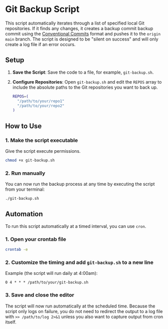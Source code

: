 # Git Backup Script

This script automatically iterates through a list of specified local Git repositories. If it finds any changes, it creates a backup commit backup commit using the [Conventional Commits](https://www.conventionalcommits.org/en/v1.0.0/) format and pushes it to the `origin main` branch. The script is designed to be "silent on success" and will only create a log file if an error occurs.

## Setup

1.  **Save the Script**: Save the code to a file, for example, `git-backup.sh`.

2.  **Configure Repositories**: Open `git-backup.sh` and edit the `REPOS` array to include the absolute paths to the Git repositories you want to back up.

    ```bash
    REPOS=(
      "/path/to/your/repo1"
      "/path/to/your/repo2"
    )
    ```

## How to Use

### 1. Make the script executable

Give the script execute permissions.

```sh
chmod +x git-backup.sh
```

### 2. Run manually

You can now run the backup process at any time by executing the script from your terminal:

```sh
./git-backup.sh
```

## Automation

To run this script automatically at a timed interval, you can use `cron`.

### 1. Open your crontab file

```sh
crontab -e
```

### 2. Customize the timing and add `git-backup.sh` to a new line

Example (the script will run daily at 4:00am):

```cron
0 4 * * * /path/to/your/git-backup.sh
```

### 3. Save and close the editor

The script will now run automatically at the scheduled time. Because the script only logs on failure, you do not need to redirect the output to a log file with `>> /path/to/log 2>&1` unless you also want to capture output from cron itself.
